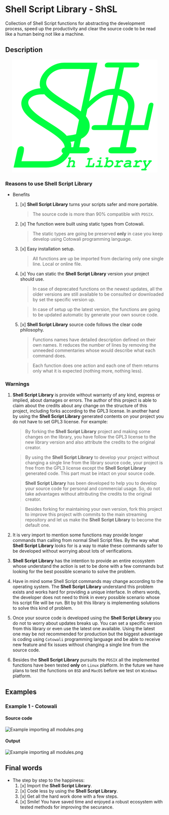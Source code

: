 # Shell Script Library - ShSL

Collection of Shell Script functions for abstracting the development process, speed up the productivity and clear the source code to be read like a human being not like a machine.

## Description

<div align="center">
    <img alt="ShSL logo" src="./assets/logo/logo.png" />
</div>

### Reasons to use **Shell Script Library**

- Benefits
    1. [x] **Shell Script Library** turns your scripts safer and more portable.
        > The source code is more than 90% compatible with `POSIX`.

    1. [x] The function were built using static types from Cotowali.
        > The static types are going be preserved **only** in case you keep develop using Cotowali programming language.

    1. [x] Easy installation setup.
        > All functions are up be imported from declaring only one single line. Local or online file.
    
    1. [x] You can static the **Shell Script Library** version your project should use.
        > In case of deprecated functions on the newest updates, all the older versions are still available to be consulted or downloaded by set the specific version up.

        > In case of setup up the latest version, the functions are going to be updated automatic by generate your own source code.
    
    1. [x] **Shell Script Library** source code follows the clear code philosophy.
        > Functions names have detailed description defined on their own names. It reduces the number of lines by removing the unneeded commentaries whose would describe what each command does.
        
        > Each function does one action and each one of them returns only what it is expected (nothing more, nothing less).

### Warnings

1. **Shell Script Library** is provide without warranty of any kind, express or implied, about damages or errors. The author of this project is able to claim about the credits about any change on the structure of this project, including forks according to the GPL3 license. In another hand by using the **Shell Script Library** generated contents on your project you do not have to set GPL3 license. For example:
    > By forking the **Shell Script Library** project and making some changes on the library, you have follow the GPL3 license to the new library version and also attribute the credits to the original creator.
    
    > By using the **Shell Script Library** to develop your project without changing a single line from the library source code, your project is free from the GPL3 license except the **Shell Script Library** generated code. This part must be intact on your source code.

    > **Shell Script Library** has been developed to help you to develop your source code for personal and commercial usage. So, do not take advantages without attributing the credits to the original creator.
    
    > Besides forking for maintaining your own version, fork this project to improve this project with commits to the main streaming repository and let us make the **Shell Script Library** to become the default one.

1. It is very import to mention some functions may provide longer commands than calling from normal Shell Script files. By the way what **Shell Script Library** looks for is a way to make these commands safer to be developed without worrying about lots of verifications.

1. **Shell Script Library** has the intention to provide an entire ecosystem whose understand the action is set to be done with a few commands but looking for the best possible scenario to solve the problem.

1. Have in mind some Shell Script commands may change according to the operating system. The **Shell Script Library** understand this problem exists and works hard for providing a unique interface. In others words, the developer does not need to think in every possible scenario whose his script file will be run. Bit by bit this library is implementing solutions to solve this kind of problem.

1. Once your source code is developed using the **Shell Script Library** you do not to worry about updates breaks up. You can set a specific version from this library or even use the latest one available. Using the latest one may be not recommended for production but the biggest advantage is coding using `Cotowali` programming language and be able to receive new feature and fix issues without changing a single line from the source code.

1. Besides the **Shell Script Library** pursuits the `POSIX` all the implemented functions have been tested **only** on `Linux` platform. In the future we have plans to test the functions on `BSD` and `MacOS` before we test on `Windows` platform.

## Examples

### Example 1 - Cotowali

#### Source code

![Example importing all modules.png](./assets/screenshots/example_import_module_all_src.png)

#### Output

![Example importing all modules.png](./assets/screenshots/example_import_module_all_out.png)

<!--
### Example 2 - Shell Script

- Source code 

```bash
#!/usr/bin/env bash

. /dev/stdin <<< "$(curl -L -s https://github.com/henrikbeck95/shell_script_library/releases/download/v1.1.0/shsl.sh)"

clear

str_edit_replace_character_argument_from_lower_to_upper "Shell Script Library"
math_operator_calculator "27^(1/3)"
```

- Result

```text
SHELL SCRIPT LIBRARY
3
```

## Documentation links

Check the dedicated documentations to know more about the **Shell Script Library** project.

- Description documents
    1. [About the project](https://github.com/henrikbeck95/shell_script_library/wiki/About).
    1. [**Shell Script Library** setup for contributing to this project](https://github.com/henrikbeck95/shell_script_library/wiki/Setup-development).
    1. [**Shell Script Library** usage](https://github.com/henrikbeck95/shell_script_library/wiki/Setup-user).
    1. [Related projects](https://github.com/henrikbeck95/shell_script_library/wiki/Related-projects).
    1. [The project progress](https://github.com/henrikbeck95/shell_script_library/wiki/Task-list).
    1. [Contribute to this project](https://github.com/henrikbeck95/shell_script_library/wiki/Contribution).
-->

## Final words 

- The step by step to the happiness:
    1. [x] Import the **Shell Script Library**.
    1. [x] Code less by using the **Shell Script Library**.
    1. [x] Get all the hard work done with a few steps.
    1. [x] Smile! You have saved time and enjoyed a robust ecosystem with tested methods for improving the securance.